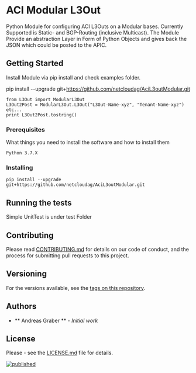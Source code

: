 # ACI Modular L3Out

Python Module for configuring ACI L3Outs on a Modular bases.
Currently Supported is Static- and BGP-Routing (inclusive Multicast). 
The Module Provide an abstraction Layer in Form of Python Objects and gives back 
the JSON which could be posted to the APIC.

## Getting Started

Install Module via pip install and check examples folder.

pip install --upgrade git+https://github.com/netcloudag/AciL3outModular.git

```
from L3Out import ModularL3Out
L3Out2Post = ModularL3Out.L3Out("L3Out-Name-xyz", "Tenant-Name-xyz")
etc...
print L3Out2Post.tostring()
```

### Prerequisites

What things you need to install the software and how to install them

```
Python 3.7.X
```

### Installing

```
pip install --upgrade git+https://github.com/netcloudag/AciL3outModular.git
```

## Running the tests

Simple UnitTest is under test Folder

## Contributing

Please read [CONTRIBUTING.md](https://github.com/netcloudag/AciL3outModular/blob/master/CONTRIBUTING.md) for details on our code 
of conduct, and the process for submitting pull requests to this project.

## Versioning

For the versions available, see the [tags on this repository](https://github.com/netcloudag/AciL3outModular/tags). 

## Authors

* ** Andreas Graber ** - *Initial work*

## License

Please - see the [LICENSE.md](https://github.com/netcloudag/AciL3outModular/blob/master/LICENSE.md) file for details. 

[![published](https://static.production.devnetcloud.com/codeexchange/assets/images/devnet-published.svg)](https://developer.cisco.com/codeexchange/github/repo/netcloudag/AciL3outModular)